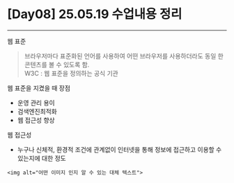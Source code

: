 # [Day08] 25.05.19 수업내용 정리

---

웹 표준
> 브라우저마다 표준화된 언어를 사용하여 어떤 브라우저를 사용하더라도 동일 한  콘텐츠를 볼 수 있도록 함.   
> W3C : 웹 표준을 정의하는 공식 기관

웹 표준을 지켰을 때 장점
 - 운영 관리 용이
 - 검색엔진최적화
 - 웹 접근성 향상

 웹 접근성
 - 누구나 신체적, 환경적 조건에 관계없이 인터넷을 통해 정보에 접근하고 이용할 수 있는지에 대한 정도
 ```
 <img alt="어떤 이미지 인지 알 수 있는 대체 텍스트">
 ```